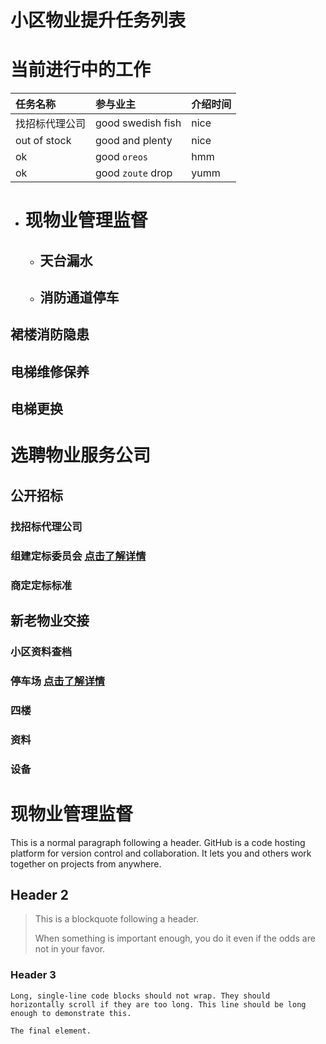 # 小区物业提升任务列表


# 当前进行中的工作

| 任务名称        | 参与业主         | 介绍时间 |
|:-------------|:------------------|:------|
| 找招标代理公司| good swedish fish | nice  |
| out of stock | good and plenty   | nice  |
| ok           | good `oreos`      | hmm   |
| ok           | good `zoute` drop | yumm  |


- # 现物业管理监督

  - ## 天台漏水

  - ## 消防通道停车

## 裙楼消防隐患

## 电梯维修保养

## 

## 电梯更换


# 选聘物业服务公司

## 公开招标

### 找招标代理公司

### 组建定标委员会 [点击了解详情](./dingbiaoweiyuanhui.html)

### 商定定标标准

## 新老物业交接

### 小区资料查档

### 停车场 [点击了解详情](./carpark-benifit.html)

### 四楼

### 资料

### 设备

## 




# 现物业管理监督

This is a normal paragraph following a header. GitHub is a code hosting platform for version control and collaboration. It lets you and others work together on projects from anywhere.

## Header 2

> This is a blockquote following a header.
>
> When something is important enough, you do it even if the odds are not in your favor.

### Header 3


```
Long, single-line code blocks should not wrap. They should horizontally scroll if they are too long. This line should be long enough to demonstrate this.
```

```
The final element.
```
